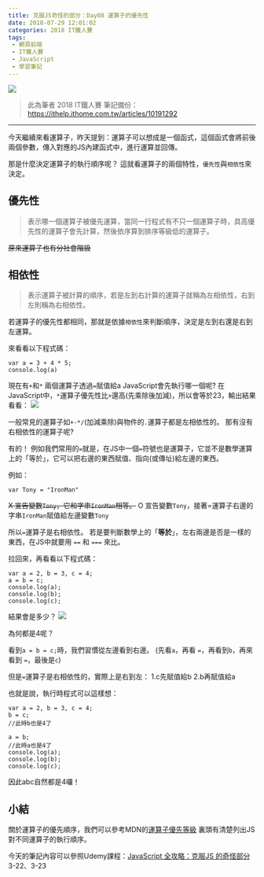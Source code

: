 ```yaml
---
title: 克服JS奇怪的部分：Day08 運算子的優先性
date: 2018-07-29 12:01:02
categories: 2018 IT鐵人賽
tags:
 - 網頁前端
 - IT鐵人賽
 - JavaScript
 - 學習筆記
---
```

![](https://2.bp.blogspot.com/-AlP52UWbvJc/W1wap5U2eEI/AAAAAAAAIa8/yMTbQ30ZbWQvKnMtZi_ytYOAeLf-t853gCLcBGAs/s1600/2018ITMANJS08.png)
<!-- more -->
> 此為筆者 2018 IT鐵人賽 筆記備份：https://ithelp.ithome.com.tw/articles/10191292

---

今天繼續來看運算子，昨天提到：運算子可以想成是一個函式，這個函式會將前後兩個參數，傳入對應的JS內建函式中，進行運算並回傳。

那是什麼決定運算子的執行順序呢？
這就看運算子的兩個特性，`優先性`與`相依性`來決定。

## 優先性
> 表示哪一個運算子被優先運算，當同一行程式有不只一個運算子時，具高優先性的運算子會先計算，然後依序算到排序等級低的運算子。

~~原來運算子也有分社會階級~~

## 相依性
> 表示運算子被計算的順序，若是左到右計算的運算子就稱為左相依性，右到左則稱為右相依性。

若運算子的優先性都相同，那就是依據`相依性`來判斷順序，決定是左到右還是右到左運算。

來看看以下程式碼：
```JS
var a = 3 + 4 * 5;
console.log(a)
```

現在有`+`和`*` 兩個運算子透過`=`賦值給a
JavaScript會先執行哪一個呢?
在JavaScript中，`*`運算子優先性比`+`還高(先乘除後加減)，所以會等於23，輸出結果看看：
![](https://i.imgur.com/9j1zxFP.png)

一般常見的運算子如`+-*/`(加減乘除)與物件的`.`運算子都是左相依性的。
那有沒有右相依性的運算子呢?

有的！
例如我們常用的`=`就是，在JS中一個`=`符號也是運算子，它並不是數學運算上的「等於」，它可以把右邊的東西賦值、指向(或傳址)給左邊的東西。

例如：
```JS
var Tony = "IronMan"
```

~~X 宣告變數`Tony`，它和字串`IronMan`相等。~~
O 宣告變數`Tony`，接著=運算子右邊的字串`IronMan`賦值給左邊變數`Tony`

所以`=`運算子是右相依性。
若是要判斷數學上的「**等於**」，左右兩邊是否是一樣的東西，在JS中就要用 `==` 和 `===` 來比。

拉回來，再看看以下程式碼：

```JS
var a = 2, b = 3, c = 4;
a = b = c;
console.log(a);
console.log(b);
console.log(c);
```
結果會是多少？
![](https://i.imgur.com/D6qM7Gc.png)

為何都是4呢？

看到`a = b = c;`時，我們習慣從左邊看到右邊。
(先看`a`，再看 `=`，再看到`b`，再來看到 `=`，最後是`c`)

但是`=`運算子是右相依性的，實際上是右到左：
1.c先賦值給b
2.b再賦值給a

也就是說，執行時程式可以這樣想：

```JS
var a = 2, b = 3, c = 4;
b = c;
//此時b也是4了

a = b;
//此時a也是4了
console.log(a);
console.log(b);
console.log(c);
```

因此abc自然都是4囉！
　
　
　
## 小結
關於運算子的優先順序，我們可以參考MDN的[運算子優先等級](https://developer.mozilla.org/zh-TW/docs/Web/JavaScript/Reference/Operators/Operator_Precedence)
裏頭有清楚列出JS對不同運算子的執行順序。

今天的筆記內容可以參照Udemy課程：[JavaScript 全攻略：克服JS 的奇怪部分](https://www.udemy.com/javascriptjs/)3-22、3-23
